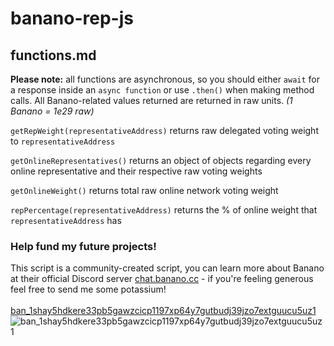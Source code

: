 # banano-rep-js
## functions.md
**Please note:** all functions are asynchronous, so you should either `await` for a response inside an `async function` or use `.then()` when making method calls.
All Banano-related values returned are returned in raw units. *(1 Banano = 1e29 raw)*

`getRepWeight(representativeAddress)` returns raw delegated voting weight to `representativeAddress`

`getOnlineRepresentatives()` returns an object of objects regarding every online representative and their respective raw voting weights

`getOnlineWeight()` returns total raw online network voting weight

`repPercentage(representativeAddress)` returns the % of online weight that `representativeAddress` has

### Help fund my future projects!
This script is a community-created script, you can learn more about Banano at their official Discord server [chat.banano.cc](https://chat.banano.cc) - if you're feeling generous feel free to send me some potassium!
<br /><br />
[ban_1shay5hdkere33pb5gawzcicp1197xp64y7gutbudj39jzo7extguucu5uz1](https://creeper.banano.cc/explorer/account/ban_1shay5hdkere33pb5gawzcicp1197xp64y7gutbudj39jzo7extguucu5uz1/history)
<br />
![ban_1shay5hdkere33pb5gawzcicp1197xp64y7gutbudj39jzo7extguucu5uz1](https://imgur.com/HBksiOM.png)